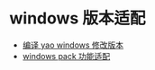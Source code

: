 # windows 版本适配

- [编译 yao windows 修改版本](%E7%BC%96%E8%AF%91yao%20windows%E4%BF%AE%E6%94%B9%E7%89%88%E6%9C%AC.md)
- [windows pack 功能适配](windows%20pack%E5%8A%9F%E8%83%BD%E9%80%82%E9%85%8D.md)
